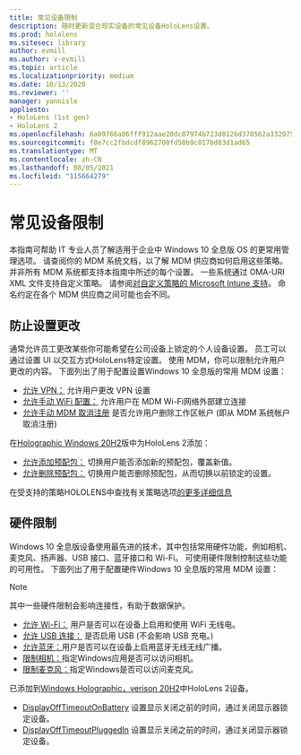 ```yaml
---
title: 常见设备限制
description: 随时更新混合现实设备的常见设备HoloLens设置。
ms.prod: hololens
ms.sitesec: library
author: evmill
ms.author: v-evmill
ms.topic: article
ms.localizationpriority: medium
ms.date: 10/13/2020
ms.reviewer: ''
manager: yannisle
appliesto:
- HoloLens (1st gen)
- HoloLens 2
ms.openlocfilehash: 6a09766a06fff912aae20dc07974b723d812bd370562a33297552dc0d2f7f12c
ms.sourcegitcommit: f8e7cc2fbdcdf8962700fd50b9c017bd83d1ad65
ms.translationtype: MT
ms.contentlocale: zh-CN
ms.lasthandoff: 08/05/2021
ms.locfileid: "115664279"
---
```

# <a name="common-device-restrictions"></a>常见设备限制 

本指南可帮助 IT 专业人员了解适用于企业中 Windows 10 全息版 OS 的更常用管理选项。 请查阅你的 MDM 系统文档，以了解 MDM 供应商如何启用这些策略。 并非所有 MDM 系统都支持本指南中所述的每个设置。 一些系统通过 OMA-URI XML 文件支持自定义策略。 请参阅[对自定义策略的 Microsoft Intune 支持](/mem/intune/configuration/custom-settings-windows-10)。 命名约定在各个 MDM 供应商之间可能也会不同。

## <a name="prevent-changing-of-settings"></a>防止设置更改
通常允许员工更改某些你可能希望在公司设备上锁定的个人设备设置。 员工可以通过设置 UI 以交互方式HoloLens特定设置。 使用 MDM，你可以限制允许用户更改的内容。 下面列出了用于配置设置Windows 10 全息版的常用 MDM 设置：
-   [允许 VPN：](/windows/client-management/mdm/policy-csp-settings#settings-allowvpn) 允许用户更改 VPN 设置
-   [允许手动 WiFi 配置：](/windows/client-management/mdm/policy-csp-wifi#wifi-allowmanualwificonfiguration) 允许用户在 MDM Wi-Fi网络外部建立连接
-   [允许手动 MDM 取消注册](/windows/client-management/mdm/policy-csp-experience#experience-allowmanualmdmunenrollment) 是否允许用户删除工作区帐户 (即从 MDM 系统帐户取消注册) 

在[Holographic Windows 20H2](hololens-release-notes.md#windows-holographic-version-20h2)版中为HoloLens 2添加：
- [允许添加预配包：](/windows/client-management/mdm/policy-csp-security#security-allowaddprovisioningpackage) 切换用户能否添加新的预配包，覆盖新值。
- [允许删除预配包：](/windows/client-management/mdm/policy-csp-security#security-allowremoveprovisioningpackage) 切换用户能否删除预配包，从而切换以前锁定的设置。

在受支持的策略HOLOLENS中查找有关策略选项[的更多详细信息](/windows/client-management/mdm/policy-csps-supported-by-hololens2)

## <a name="hardware-restrictions"></a>硬件限制
Windows 10 全息版设备使用最先进的技术，其中包括常用硬件功能，例如相机、麦克风、扬声器、USB 接口、蓝牙接口和 Wi-Fi。 可使用硬件限制控制这些功能的可用性。
下面列出了用于配置硬件Windows 10 全息版的常用 MDM 设置：

> [!NOTE]
> 其中一些硬件限制会影响连接性，有助于数据保护。

-   [允许 Wi-Fi：](/windows/client-management/mdm/policy-csp-wifi#wifi-allowwifi) 用户是否可以在设备上启用和使用 WiFi 无线电。
-   [允许 USB 连接：](/windows/client-management/mdm/policy-csp-connectivity#connectivity-allowusbconnection) 是否启用 USB (不会影响 USB 充电。) 
-   [允许蓝牙：](/windows/client-management/mdm/policy-csp-connectivity#connectivity-allowbluetooth)用户是否可以在设备上启用蓝牙无线无线广播。
-   [限制相机：](/windows/client-management/mdm/policy-csp-privacy#privacy-letappsaccesscamera)指定Windows应用是否可以访问相机。
-   [限制麦克风：](/windows/client-management/mdm/policy-csp-privacy#privacy-letappsaccessmicrophone)指定Windows是否可以访问麦克风。

已添加到[Windows Holographic，verison 20H2](hololens-release-notes.md#windows-holographic-version-20h2)中HoloLens 2设备。 
- [DisplayOffTimeoutOnBattery](/windows/client-management/mdm/policy-csp-power#power-displayofftimeoutonbattery) 设置显示关闭之前的时间，通过关闭显示器锁定设备。 
- [DisplayOffTimeoutPluggedIn](/windows/client-management/mdm/policy-csp-power#power-displayofftimeoutpluggedin) 设置显示关闭之前的时间，通过关闭显示器锁定设备。 
